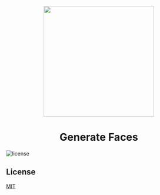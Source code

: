 <div align="center">
  <a href="https://github.com/iamrajiv/Generate-Faces">
    <img
      src="https://s3.amazonaws.com/video.udacity-data.com/topher/2018/April/5ada5a06_generate-faces2/generate-faces2.jpg"
      height="300"
      width="300"
    />
  </a>
  <br />
  <h1>Generate Faces</h1>
</div>

![license](https://img.shields.io/badge/LICENSE-MIT-blue.svg?style=flat-square)

## License

[MIT](https://choosealicense.com/licenses/mit/)
